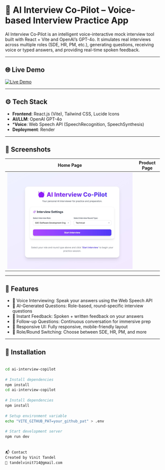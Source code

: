 # 🤖 AI Interview Co‑Pilot – Voice-based Interview Practice App
AI Interview Co‑Pilot is an intelligent voice-interactive mock interview tool built with React + Vite and OpenAI’s GPT-4o. It simulates real interviews across multiple roles (SDE, HR, PM, etc.), generating questions, receiving voice or typed answers, and providing real-time spoken feedback.



---

## 🌐 Live Demo

[![Live Demo](https://img.shields.io/badge/Demo-Online-green.svg)](https://ai-interviewbot-1.onrender.com/)



---

## ⚙️ Tech Stack

- **Frontend**: React.js (Vite), Tailwind CSS, Lucide Icons
- **AI/LLM**: OpenAI GPT-4o
- ***Voice**: Web Speech API (SpeechRecognition, SpeechSynthesis)
- **Deployment**: Render

---

## 📸 Screenshots

| Home Page | Product Page |
|-----------|--------------|
| ![Home](./Screenshots/Home.jpg) | 



---

## 🔑 Features

- 🎤 Voice Interviewing: Speak your answers using the Web Speech API
- 🤖 AI-Generated Questions: Role-based, round-specific interview questions
- 🧠 Instant Feedback: Spoken + written feedback on your answers
- 🔁 Follow-up Questions: Continuous conversation for immersive prep
- 📱 Responsive UI: Fully responsive, mobile-friendly layout
- 🧪 Role/Round Switching: Choose between SDE, HR, PM, and more

---

## 🚀 Installation

```bash

cd ai-interview-copilot

# Install dependencies
npm install
cd ai-interview-copilot

# Install dependencies
npm install

# Setup environment variable
echo "VITE_GITHUB_PAT=your_github_pat" > .env

# Start development server
npm run dev


📬 Contact
Created by Vinit Tandel
📧 tandelvinit714@gmail.com
